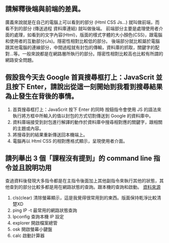## 請解釋後端與前端的差異。

廣義來說就是在自己的電腦上可以看到的部分 (Html CSS Js...) 就叫做前端，而看不到的部分 (傳送過程 資料庫連結) 就叫做後端。
前端部分主要是處理使用者介面的處理，如看到的文字內容(Html)，版面的樣式字體的大小顏色(CSS)，跟電腦和使用者的互動部分(Js)。隱密性相對比較低的部分。
後端部分就比較屬於電腦跟其他電腦的連線部分，中間過程就有封包的傳輸，資料庫的抓取，關鍵字的配對...等。一般來說都是在網路層所執行的部分。隱密性相對比較高也比較有所謂的網路安全問題。


## 假設我今天去 Google 首頁搜尋框打上：JavaScrit 並且按下 Enter，請說出從這一刻開始到我看到搜尋結果為止發生在背後的事情。

1. 首頁搜尋框打上：JavaScrit 按下 Enter 的同時 按鈕指令會使用 JS 的語法來執行將方框中所輸入的值以封包的方式切割傳送到 Google 的資料庫中。
2. 資料庫端接受到封包進行解譯的動作於資料庫中搜尋相對應的關鍵字，跟相關的主題或內容。
3. 將搜尋到的結果重新傳送回本機端上。
4. 電腦再以 Html CSS 的相對應格式顯示，呈現使用者介面。


## 請列舉出 3 個「課程沒有提到」的 command line 指令並且說明功用

查過資料後發現大多指令都是在主指令後面加上其他副指令來執行其他的狀態，其他查到的部分比較多都是用在網路狀態的查詢。跟本機的查詢和啟動。
[資料來源](https://blog.xuite.net/programer/1/20170455-CMD%E6%8C%87%E4%BB%A4%E5%A4%A7%E5%85%A8)

1. cls(clear) 清除螢幕顯示，這是我覺得很常用到的東西。版面保持乾淨比較清楚XD
2. ping IP -t 最常用的網路狀態查詢
3. Ipconfig 查詢本機 IP 設定
4. explorer 開啟檔案總管
5. osk 開啟螢幕小鍵盤
6. calc 啟動計算器